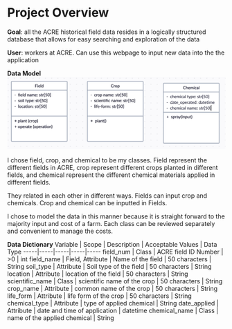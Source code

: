 # Project Overview

**Goal**: all the ACRE historical field data resides in a logically structured database that allows for easy searching and exploration of the data

**User**: workers at ACRE.
Can use this webpage to input new data into the the application

**Data Model**
![data-model](images/data-model.png)

I chose field, crop, and chemical to be my classes. Field represent the different fields in ACRE, crop represent different crops planted in different fields, and chemical represent the different chemical materials applied in different fields.

They related in each other in different ways. Fields can input crop and chemicals. Crop and chemical can be inputted in Fields.

I chose to model the data in this manner because it is straight forward to the majority input and cost of a farm. Each class can be reviewed separately and convenient to manage the costs.

**Data Dictionary**
Variable | Scope | Description | Acceptable Values | Data Type
-----|-----|-----|-----|-----
field_num | Class | ACRE field ID Number | >0 | int
field_name | Field, Attribute | Name of the field | 50 characters | String
soil_type | Attribute | Soil type of the field | 50 characters | String
location | Attribute | location of the field | 50 characters | String
scientific_name | Class | scientific name of the crop | 50 characters | String
crop_name | Attribute | common name of the crop | 50 characters | String
life_form | Attribute | life form of the crop | 50 characters | String
chemical_type | Attribute | type of applied chemical | String
date_applied | Attribute | date and time of application | datetime
chemical_name | Class | name of the applied chemical | String
